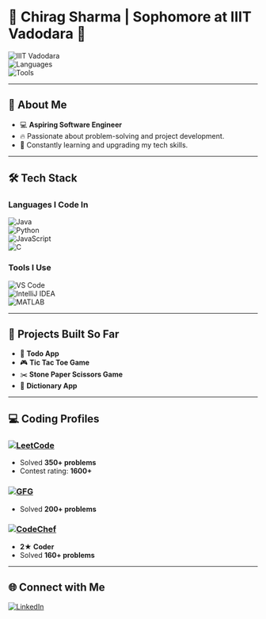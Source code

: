 # 🌟 Chirag Sharma | Sophomore at IIIT Vadodara 🌟  
![IIIT Vadodara](https://img.shields.io/badge/IIIT-Vadodara-blue?style=flat-square)  
![Languages](https://img.shields.io/badge/Languages-Java,%20Python,%20JavaScript,%20C-orange?style=flat-square)  
![Tools](https://img.shields.io/badge/Tools-VS%20Code,%20IntelliJ%20IDEA,%20MATLAB-green?style=flat-square)  

---

## 🚀 About Me  
- 💻 **Aspiring Software Engineer**  
- 🔥 Passionate about problem-solving and project development.  
- 🌱 Constantly learning and upgrading my tech skills.  

---

## 🛠️ Tech Stack  
### **Languages I Code In**  
![Java](https://img.shields.io/badge/Java-ED8B00?style=for-the-badge&logo=java&logoColor=white)  
![Python](https://img.shields.io/badge/Python-3776AB?style=for-the-badge&logo=python&logoColor=white)  
![JavaScript](https://img.shields.io/badge/JavaScript-F7DF1E?style=for-the-badge&logo=javascript&logoColor=black)  
![C](https://img.shields.io/badge/C-00599C?style=for-the-badge&logo=c&logoColor=white)  

### **Tools I Use**  
![VS Code](https://img.shields.io/badge/VS%20Code-0078D4?style=for-the-badge&logo=visual-studio-code&logoColor=white)  
![IntelliJ IDEA](https://img.shields.io/badge/IntelliJ%20IDEA-000000?style=for-the-badge&logo=intellij-idea&logoColor=white)  
![MATLAB](https://img.shields.io/badge/MATLAB-FF8000?style=for-the-badge&logo=mathworks&logoColor=white)  

---

## 🌟 Projects Built So Far  
- 📝 **Todo App**  
- 🎮 **Tic Tac Toe Game**  
- ✂️ **Stone Paper Scissors Game**  
- 📖 **Dictionary App**  

---

## 💻 Coding Profiles  
### [![LeetCode](https://img.shields.io/badge/LeetCode-FFA116?style=for-the-badge&logo=leetcode&logoColor=white)](https://leetcode.com/ImChirag/)  
- Solved **350+ problems**  
- Contest rating: **1600+**  

### [![GFG](https://img.shields.io/badge/GeeksforGeeks-0F9D58?style=for-the-badge&logo=geeksforgeeks&logoColor=white)](https://auth.geeksforgeeks.org/user/ImChirag)  
- Solved **200+ problems**  

### [![CodeChef](https://img.shields.io/badge/CodeChef-5B4638?style=for-the-badge&logo=codechef&logoColor=white)](https://www.codechef.com/users/ImChirag)  
- **2★ Coder**  
- Solved **160+ problems**  

---

## 🌐 Connect with Me  
[![LinkedIn](https://img.shields.io/badge/LinkedIn-0A66C2?style=for-the-badge&logo=linkedin&logoColor=white)](https://www.linkedin.com/in/chirag-sharma-365703226/)  
